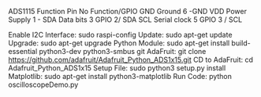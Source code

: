 ADS1115        Function          Pin No            Function/GPIO
GND            Ground              6                  -GND
VDD          Power Supply          1                  -
SDA            Data bits           3                GPIO 2/ SDA
SCL          Serial clock          5                GPIO 3 / SCL

Enable I2C Interface: sudo  raspi-config
Update: sudo  apt-get update
Upgrade: sudo  apt-get upgrade
Python Module: sudo  apt-get install build-essential python3-dev  python3-smbus git
AdaFruit:  git clone https://github.com/adafruit/Adafruit_Python_ADS1x15.git
CD to AdaFruit: cd Adafruit_Python_ADS1x15
Setup File: sudo  python3  setup.py   install
Matplotlib: sudo apt-get install python3-matplotlib
Run Code: python  oscilloscopeDemo.py
